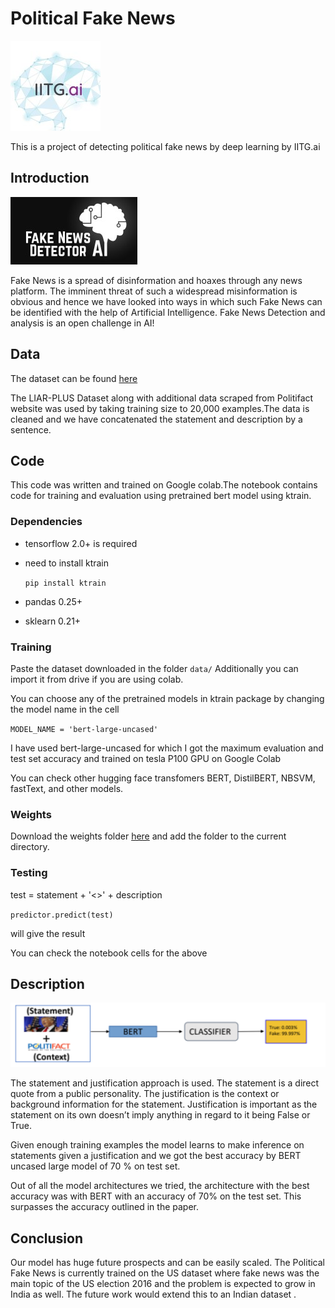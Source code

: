# Political Fake News
![GitHub Logo](../Political_Fake_News/images/l1.jpg)

This is a project of detecting political fake news by deep learning by IITG.ai
## Introduction

![GitHub Logo](../Political_Fake_News/images/fakenewsweb.jpg)

Fake News is a spread of disinformation and hoaxes through any
news platform. The imminent threat of such a widespread
misinformation is obvious and hence we have looked into ways
in which such Fake News can be identified with the help of
Artificial Intelligence. Fake News Detection and analysis is an
open challenge in AI!

## Data

The dataset can be found [here](https://drive.google.com/file/d/1S87SdxYZhaEorrG2V5tAU_2VJcgsEHrw/view?usp=sharing)

The LIAR-PLUS Dataset along with additional data
scraped from Politifact website was used by taking
training size to 20,000 examples.The data is cleaned and we have concatenated the statement and description
by a sentence.

## Code

This code was written and trained on Google colab.The notebook contains code for training and evaluation using pretrained bert model using ktrain.

### Dependencies
* tensorflow 2.0+ is required
* need to install ktrain 

   `pip install ktrain` 
* pandas 0.25+
* sklearn 0.21+

### Training
Paste the dataset downloaded in the folder
`data/`
Additionally you can import it from drive if you are using colab. 

You can choose any of the pretrained models in ktrain package by changing the model name in the cell

`MODEL_NAME = 'bert-large-uncased'`

I have used bert-large-uncased for which I got the maximum evaluation and test set accuracy and trained on tesla P100 GPU on Google Colab

You can check other hugging face transfomers BERT, DistilBERT, NBSVM, fastText, and other models.

### Weights

Download the weights folder [here](https://drive.google.com/open?id=1tbV2Co7QPw9oh3mjx3oD-KiWaI4z6418)
and add the folder to the current directory.


### Testing 
 test = statement + '<>' + description  
 
 `predictor.predict(test)` 
 
 will give the result 
 
 You can check the notebook cells for the above
  



## Description 

![GitHub Logo](../Political_Fake_News/images/p.PNG)

The statement and justification approach is used.
The statement is a direct quote from a public
personality. The justification is the context or
background information for the statement.
Justification is important as the statement on its own
doesn’t imply anything in regard to it being False or
True.

Given enough training examples the model learns to
make inference on statements given a justification and
we got the best accuracy by BERT uncased large model
of 70 % on test set.

Out of all the model
architectures we tried, the architecture with the
best accuracy was with BERT with an accuracy of
70% on the test set. This surpasses the accuracy
outlined in the paper.



## Conclusion

Our model has huge future prospects and can be
easily scaled. The Political Fake News is currently
trained on the US dataset where fake news was the
main topic of the US election 2016 and the problem is
expected to grow in India as well. The future work
would extend this to an Indian dataset .

